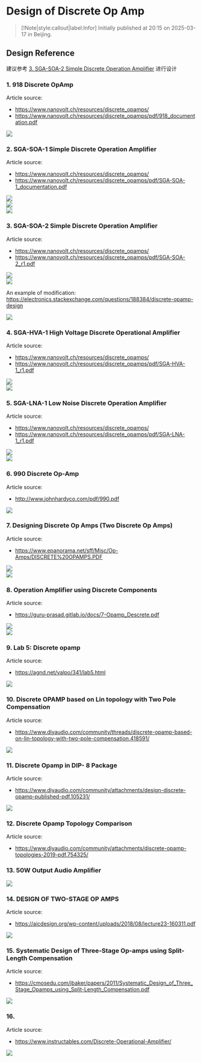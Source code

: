 # Design of Discrete Op Amp

> [!Note|style:callout|label:Infor]
Initially published at 20:15 on 2025-03-17 in Beijing.





## Design Reference

建议参考 [3. SGA-SOA-2 Simple Discrete Operation Amplifier](<http://localhost:3000/#/Blogs/Electronics/Design%20of%20Discrete%20Op%20Amps?id=_4-sga-hva-1-high-voltage-discrete-operational-amplifier>) 进行设计


### 1. 918 Discrete OpAmp

Article source: 
- https://www.nanovolt.ch/resources/discrete_opamps/
- https://www.nanovolt.ch/resources/discrete_opamps/pdf/918_documentation.pdf

<div class="center"><img src="https://imagebank-0.oss-cn-beijing.aliyuncs.com/VS-PicGo/2025-03-17-20-19-12_Typical Discreater Opamps.png"/></div>

### 2. SGA-SOA-1 Simple Discrete Operation Amplifier

Article source: 
- https://www.nanovolt.ch/resources/discrete_opamps/
- https://www.nanovolt.ch/resources/discrete_opamps/pdf/SGA-SOA-1_documentation.pdf

<div class="center"><img src="https://imagebank-0.oss-cn-beijing.aliyuncs.com/VS-PicGo/2025-03-17-20-19-45_Typical Discreater Opamps.png"/></div>
<div class="center"><img src="https://imagebank-0.oss-cn-beijing.aliyuncs.com/VS-PicGo/2025-03-17-20-21-22_Typical Discreater Opamps.png"/></div>
<div class="center"><img src="https://imagebank-0.oss-cn-beijing.aliyuncs.com/VS-PicGo/2025-03-17-20-21-31_Typical Discreater Opamps.png"/></div>

### 3. SGA-SOA-2 Simple Discrete Operation Amplifier

Article source: 
- https://www.nanovolt.ch/resources/discrete_opamps/
- https://www.nanovolt.ch/resources/discrete_opamps/pdf/SGA-SOA-2_r1.pdf

<div class="center"><img src="https://imagebank-0.oss-cn-beijing.aliyuncs.com/VS-PicGo/2025-03-17-20-23-50_Typical Discreater Opamps.png"/></div>
<div class="center"><img src="https://imagebank-0.oss-cn-beijing.aliyuncs.com/VS-PicGo/2025-03-17-20-24-09_Typical Discreater Opamps.png"/></div>

An example of modification: https://electronics.stackexchange.com/questions/188384/discrete-opamp-design

<div class="center"><img src="https://imagebank-0.oss-cn-beijing.aliyuncs.com/VS-PicGo/2025-03-17-20-43-46_Typical Discreater Opamps.png"/></div>

### 4. SGA-HVA-1 High Voltage Discrete Operational Amplifier

Article source: 
- https://www.nanovolt.ch/resources/discrete_opamps/
- https://www.nanovolt.ch/resources/discrete_opamps/pdf/SGA-HVA-1_r1.pdf

<div class="center"><img src="https://imagebank-0.oss-cn-beijing.aliyuncs.com/VS-PicGo/2025-03-17-20-26-03_Typical Discreater Opamps.png"/></div>
<div class="center"><img src="https://imagebank-0.oss-cn-beijing.aliyuncs.com/VS-PicGo/2025-03-17-20-26-14_Typical Discreater Opamps.png"/></div>

### 5. SGA-LNA-1 Low Noise Discrete Operation Amplifier

Article source: 
- https://www.nanovolt.ch/resources/discrete_opamps/
- https://www.nanovolt.ch/resources/discrete_opamps/pdf/SGA-LNA-1_r1.pdf
<div class="center"><img src="https://imagebank-0.oss-cn-beijing.aliyuncs.com/VS-PicGo/2025-03-17-20-26-31_Typical Discreater Opamps.png"/></div>
<div class="center"><img src="https://imagebank-0.oss-cn-beijing.aliyuncs.com/VS-PicGo/2025-03-17-20-26-48_Typical Discreater Opamps.png"/></div>

### 6. 990 Discrete Op-Amp

Article source: 
- http://www.johnhardyco.com/pdf/990.pdf

<div class="center"><img src="https://imagebank-0.oss-cn-beijing.aliyuncs.com/VS-PicGo/2025-03-17-20-25-26_Typical Discreater Opamps.png"/></div>

### 7. Designing Discrete Op Amps (Two Discrete Op Amps)

Article source: 
- https://www.epanorama.net/sff/Misc/Op-Amps/DISCRETE%20OPAMPS.PDF

<div class="center"><img src="https://imagebank-0.oss-cn-beijing.aliyuncs.com/VS-PicGo/2025-03-17-20-31-31_Typical Discreater Opamps.png"/></div>
<div class="center"><img src="https://imagebank-0.oss-cn-beijing.aliyuncs.com/VS-PicGo/2025-03-17-20-31-47_Typical Discreater Opamps.png"/></div>

### 8. Operation Amplifier using Discrete Components

Article source: 
- https://guru-prasad.gitlab.io/docs/7-Opamp_Descrete.pdf

<div class="center"><img src="https://imagebank-0.oss-cn-beijing.aliyuncs.com/VS-PicGo/2025-03-17-20-34-18_Typical Discreater Opamps.png"/></div>
<div class="center"><img src="https://imagebank-0.oss-cn-beijing.aliyuncs.com/VS-PicGo/2025-03-17-20-36-08_Typical Discreater Opamps.png"/></div>

### 9. Lab 5: Discrete opamp

Article source: 
- https://agnd.net/valpo/341/lab5.html

<div class="center"><img src="https://imagebank-0.oss-cn-beijing.aliyuncs.com/VS-PicGo/2025-03-17-20-39-37_Typical Discreater Opamps.png"/></div>


### 10. Discrete OPAMP based on Lin topology with Two Pole Compensation

Article source: 
- https://www.diyaudio.com/community/threads/discrete-opamp-based-on-lin-topology-with-two-pole-compensation.418591/

<div class="center"><img src="https://imagebank-0.oss-cn-beijing.aliyuncs.com/VS-PicGo/2025-03-17-20-50-01_Typical Discreater Opamps.png"/></div>

### 11. Discrete Opamp in DIP- 8 Package

Article source: 
- https://www.diyaudio.com/community/attachments/design-discrete-opamp-published-pdf.105231/

<div class="center"><img src="https://imagebank-0.oss-cn-beijing.aliyuncs.com/VS-PicGo/2025-03-17-21-47-34_Design of Discrete Op Amps.png"/></div>

### 12. Discrete Opamp Topology Comparison

Article source: 
- https://www.diyaudio.com/community/attachments/discrete-opamp-topologies-2019-pdf.754325/



### 13. 50W Output Audio Amplifier

<div class="center"><img src="https://imagebank-0.oss-cn-beijing.aliyuncs.com/VS-PicGo/2025-03-17-20-44-25_Typical Discreater Opamps.png"/></div>

### 14. DESIGN OF TWO-STAGE OP AMPS

Article source: 
- https://aicdesign.org/wp-content/uploads/2018/08/lecture23-160311.pdf

<div class="center"><img src="https://imagebank-0.oss-cn-beijing.aliyuncs.com/VS-PicGo/2025-03-17-20-58-11_Typical Discreater Opamps.png"/></div>

### 15. Systematic Design of Three-Stage Op-amps using Split-Length Compensation

Article source: 
- https://cmosedu.com/jbaker/papers/2011/Systematic_Design_of_Three_Stage_Opamps_using_Split-Length_Compensation.pdf

<div class="center"><img src="https://imagebank-0.oss-cn-beijing.aliyuncs.com/VS-PicGo/2025-03-17-21-56-05_Design of Discrete Op Amps.png"/></div>

### 16. 

Article source: 
- https://www.instructables.com/Discrete-Operational-Amplifier/

<div class="center"><img src="https://imagebank-0.oss-cn-beijing.aliyuncs.com/VS-PicGo/2025-03-17-21-50-27_Design of Discrete Op Amps.png"/></div>

<!-- 

### 17. 

Article source: 
- 

### 18.

Article source: 
- 
 -->




